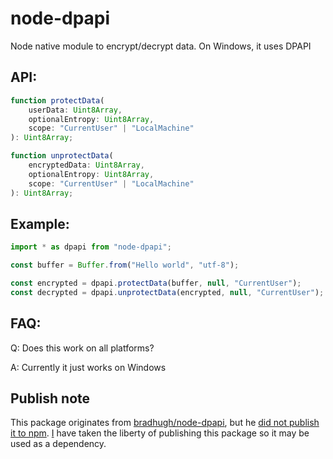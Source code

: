 # node-dpapi
Node native module to encrypt/decrypt data. On Windows, it uses DPAPI

## API:
```typescript
function protectData(
    userData: Uint8Array,
    optionalEntropy: Uint8Array,
    scope: "CurrentUser" | "LocalMachine"
): Uint8Array;

function unprotectData(
    encryptedData: Uint8Array,
    optionalEntropy: Uint8Array,
    scope: "CurrentUser" | "LocalMachine"
): Uint8Array;
```

## Example:
```javascript
import * as dpapi from "node-dpapi";

const buffer = Buffer.from("Hello world", "utf-8");

const encrypted = dpapi.protectData(buffer, null, "CurrentUser");
const decrypted = dpapi.unprotectData(encrypted, null, "CurrentUser");
```

## FAQ:
Q: Does this work on all platforms?

A: Currently it just works on Windows

## Publish note
This package originates from [bradhugh/node-dpapi](https://github.com/bradhugh/node-dpapi), but he [did not publish it to npm](https://github.com/bradhugh/node-dpapi/issues/1).  [I](https://github.com/daguej) have taken the liberty of publishing this package so it may be used as a dependency.